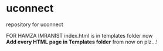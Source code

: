 # uconnect
repository for uconnect

FOR HAMZA IMRANIST
  index.html is in templates folder now<br>
  **Add every HTML page in Templates folder** from now on plz...!
